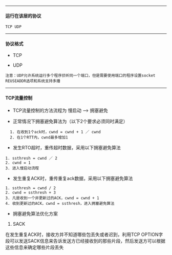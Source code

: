 
---

#### 运行在该层的协议

```
TCP UDP
```

---

#### 协议格式

* TCP

* UDP

```
注意：UDP允许系统运行多个程序侦听同一个端口，但是需要使用端口的程序设置socket REUSEADDR选项和系统支持多播
```

---

#### TCP流量控制

* TCP流量控制的方法流程为  慢启动 --&gt; 拥塞避免

* 正常情况下拥塞避免算法为（以下2个要求必须同时满足）

```
  1. 在收到1个ack时，cwnd = cwnd + 1 ／ cwnd
  2. 在1个RTT内，cwnd最多增加1
```

* 发生RTO超时，重传超时数据，采用以下拥塞避免算法

```
1. ssthresh = cwnd ／ 2
2. cwnd = 1
3. 进入慢启动流程
```

* 发生重复ACK时，重传重复ack数据，采用以下拥塞避免算法

```
1. ssthresh = cwnd / 2
2. cwnd = ssthresh + 3
3. 凡是收到一个非更新过的ACK，cwnd = cwnd + 1
4. 收到更新过的ACK，cwnd = ssthresh，进入拥塞避免算法
```

* 拥塞避免算法优化方案

1. SACK

在发生重复ACK时，接收方并不知道哪些包丢失或者迟到，利用TCP OPTION字段可以发送SACK信息来告诉发送方已经接收到的那些片段，然后发送方可以根据这些信息来确定哪些片段丢失

